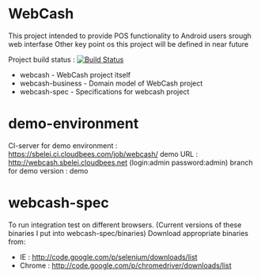 WebCash
=======
This project intended to provide POS functionality to Android users srough web interfase
Other key point os this project will be defined in near future

Project build status : [![Build Status](https://buildhive.cloudbees.com/job/crc83/job/WebCash/badge/icon)](https://buildhive.cloudbees.com/job/crc83/job/WebCash/) 

* webcash - WebCash project itself
* webcash-business - Domain model of WebCash project
* webcash-spec - Specifications for webcash project

demo-environment
========
CI-server for demo environment : https://sbelei.ci.cloudbees.com/job/webcash/
demo URL : http://webcash.sbelei.cloudbees.net (login:admin password:admin)
branch for demo version : demo

webcash-spec
========
To run integration test on different browsers.
(Current versions of these binaries I put into webcash-spec/binaries)
Download appropriate binaries from:
* IE     : http://code.google.com/p/selenium/downloads/list
* Chrome : http://code.google.com/p/chromedriver/downloads/list
